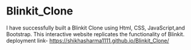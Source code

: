 # Blinkit_Clone
I have successfully built a Blinkit Clone using Html, CSS, JavaScript,and Bootstrap. 
This interactive website replicates the functionality of Blinkit.
deployment link- https://shikhasharma1111.github.io/Blinkit_Clone/
